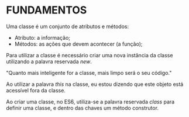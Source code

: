 # FUNDAMENTOS

Uma classe é um conjunto de atributos e métodos:

- Atributo: a informação;
- Métodos: as ações que devem acontecer (a função);

Para utilizar a classe é necessário criar uma nova instância da classe utilizando a palavra reservada *new*.

"Quanto mais inteligente for a classe, mais limpo será o seu código."

Ao utilizar a palavra *this* na classe, eu estou dizendo que este objeto está acessível fora da classe.

Ao criar uma classe, no ES6, utiliza-se a palavra reservada *class* para definir uma classe, e dentro das chaves um método construtor.
